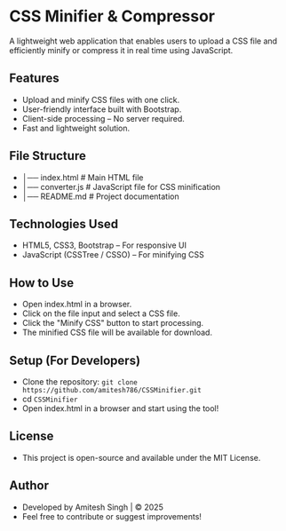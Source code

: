 # CSS Minifier & Compressor
A lightweight web application that enables users to upload a CSS file and efficiently minify or compress it in real time using JavaScript.

## Features
- Upload and minify CSS files with one click.
- User-friendly interface built with Bootstrap.
- Client-side processing – No server required.
- Fast and lightweight solution.

## File Structure
- │── index.html           # Main HTML file
- │── converter.js         # JavaScript file for CSS minification
- │── README.md            # Project documentation

## Technologies Used
- HTML5, CSS3, Bootstrap – For responsive UI
- JavaScript (CSSTree / CSSO) – For minifying CSS

## How to Use
- Open index.html in a browser.
- Click on the file input and select a CSS file.
- Click the "Minify CSS" button to start processing.
- The minified CSS file will be available for download.

## Setup (For Developers)
- Clone the repository: `git clone https://github.com/amitesh786/CSSMinifier.git`
- cd `CSSMinifier`
- Open index.html in a browser and start using the tool!

## License
- This project is open-source and available under the MIT License.

## Author
- Developed by Amitesh Singh | © 2025
- Feel free to contribute or suggest improvements!
